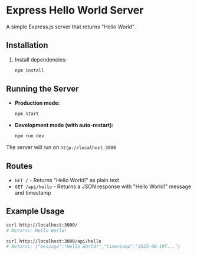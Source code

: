 # Express Hello World Server

A simple Express.js server that returns "Hello World".

## Installation

1. Install dependencies:
   ```bash
   npm install
   ```

## Running the Server

- **Production mode:**
  ```bash
  npm start
  ```

- **Development mode (with auto-restart):**
  ```bash
  npm run dev
  ```

The server will run on `http://localhost:3000`

## Routes

- `GET /` - Returns "Hello World!" as plain text
- `GET /api/hello` - Returns a JSON response with "Hello World!" message and timestamp

## Example Usage

```bash
curl http://localhost:3000/
# Returns: Hello World!

curl http://localhost:3000/api/hello
# Returns: {"message":"Hello World!","timestamp":"2025-08-19T..."}
```
